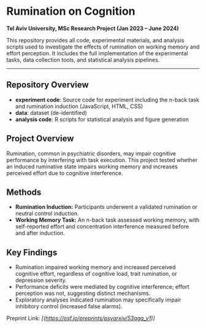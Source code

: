 # Rumination on Cognition

**Tel Aviv University, MSc Research Project (Jan 2023 – June 2024)**

This repository provides all code, experimental materials, and analysis scripts used to investigate the effects of rumination on working memory and effort perception. It includes the full implementation of the experimental tasks, data collection tools, and statistical analysis pipelines.

---
## Repository Overview

- **experiment code**: Source code for experiment including the n-back task and rumination induction (JavaScript, HTML, CSS)
- **data**:  dataset (de-identified)
- **analysis code**: R scripts for statistical analysis and figure generation

## Project Overview

Rumination, common in psychiatric disorders, may impair cognitive performance by interfering with task execution. This project tested whether an induced ruminative state impairs working memory and increases perceived effort due to cognitive interference.

## Methods

- **Rumination Induction:** Participants underwent a validated rumination or neutral control induction.
- **Working Memory Task:** An n-back task assessed working memory, with self-reported effort and concentration interference measured before and after induction.

## Key Findings

- Rumination impaired working memory and increased perceived cognitive effort, regardless of cognitive load, trait rumination, or depression severity.
- Performance deficits were mediated by cognitive interference; effort perception was not, suggesting distinct mechanisms.
- Exploratory analyses indicated rumination may specifically impair inhibitory control (increased false alarms).

Preprint Link: *[(https://osf.io/preprints/psyarxiv/53qga_v1)]*
